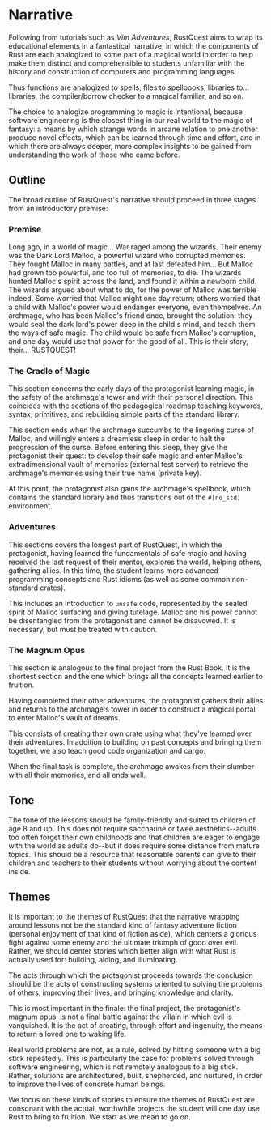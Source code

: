 # Narrative

Following from tutorials such as *Vim Adventures*, RustQuest aims to wrap its educational elements in a fantastical narrative, in which the components of Rust are each analogized to some part of a magical world in order to help make them distinct and comprehensible to students unfamiliar with the history and construction of computers and programming languages.

Thus functions are analogized to spells, files to spellbooks, libraries to... libraries, the compiler/borrow checker to a magical familiar, and so on. 

The choice to analogize programming to magic is intentional, because software engineering is the closest thing in our real world to the magic of fantasy: a means by which strange words in arcane relation to one another produce novel effects, which can be learned through time and effort, and in which there are always deeper, more complex insights to be gained from understanding the work of those who came before.

## Outline

The broad outline of RustQuest's narrative should proceed in three stages from an introductory premise:

### Premise

Long ago, in a world of magic...
War raged among the wizards.
Their enemy was the Dark Lord Malloc, a powerful wizard who corrupted memories.
They fought Malloc in many battles, and at last defeated him...
But Malloc had grown too powerful, and too full of memories, to die.
The wizards hunted Malloc's spirit across the land, and found it within a newborn child.
The wizards argued about what to do, for the power of Malloc was terrible indeed. 
Some worried that Malloc might one day return; others worried that a child with Malloc's power would endanger everyone, even themselves.
An archmage, who has been Malloc's friend once, brought the solution: they would seal the dark lord's power deep in the child's mind, and teach them the ways of safe magic.
The child would be safe from Malloc's corruption, and one day would use that power for the good of all.
This is their story, their...
RUSTQUEST!

### The Cradle of Magic

This section concerns the early days of the protagonist learning magic, in the safety of the archmage's tower and with their personal direction. This coincides with the sections of the pedagogical roadmap teaching keywords, syntax, primitives, and rebuilding simple parts of the standard library.

This section ends when the archmage succumbs to the lingering curse of Malloc, and willingly enters a dreamless sleep in order to halt the progression of the curse. Before entering this sleep, they give the protagonist their quest: to develop their safe magic and enter Malloc's extradimensional vault of memories (external test server) to retrieve the archmage's memories using their true name (private key). 

At this point, the protagonist also gains the archmage's spellbook, which contains the standard library and thus transitions out of the `#[no_std]` environment.

### Adventures

This sections covers the longest part of RustQuest, in which the protagonist, having learned the fundamentals of safe magic and having received the last request of their mentor, explores the world, helping others, gathering allies. In this time, the student learns more advanced programming concepts and Rust idioms (as well as some common non-standard crates).

This includes an introduction to `unsafe` code, represented by the sealed spirit of Malloc surfacing and giving tutelage. Malloc and his power cannot be disentangled from the protagonist and cannot be disavowed. It is necessary, but must be treated with caution.

### The Magnum Opus

This section is analogous to the final project from the Rust Book. It is the shortest section and the one which brings all the concepts learned earlier to fruition.

Having completed their other adventures, the protagonist gathers their allies and returns to the archmage's tower in order to construct a magical portal to enter Malloc's vault of dreams. 

This consists of creating their own crate using what they've learned over their adventures. In addition to building on past concepts and bringing them together, we also teach good code organization and cargo. 

When the final task is complete, the archmage awakes from their slumber with all their memories, and all ends well.

## Tone

The tone of the lessons should be family-friendly and suited to children of age 8 and up. This does not require saccharine or twee aesthetics--adults too often forget their own childhoods and that children are eager to engage with the world as adults do--but it does require some distance from mature topics. This should be a resource that reasonable parents can give to their children and teachers to their students without worrying about the content inside.

## Themes

It is important to the themes of RustQuest that the narrative wrapping around lessons not be the standard kind of fantasy adventure fiction (personal enjoyment of that kind of fiction aside), which centers a glorious fight against some enemy and the ultimate triumph of good over evil. Rather, we should center stories which better align with what Rust is actually used for: building, aiding, and illuminating. 

The acts through which the protagonist proceeds towards the conclusion should be the acts of constructing systems oriented to solving the problems of others, improving their lives, and bringing knowledge and clarity.

This is most important in the finale: the final project, the protagonist's magnum opus, is not a final battle against the villain in which evil is vanquished. It is the act of creating, through effort and ingenuity, the means to return a loved one to waking life. 

Real world problems are not, as a rule, solved by hitting someone with a big stick repeatedly. This is particularly the case for problems solved through software engineering, which is not remotely analogous to a big stick. Rather, solutions are architectured, built, shepherded, and nurtured, in order to improve the lives of concrete human beings.

We focus on these kinds of stories to ensure the themes of RustQuest are consonant with the actual, worthwhile projects the student will one day use Rust to bring to fruition. We start as we mean to go on.

